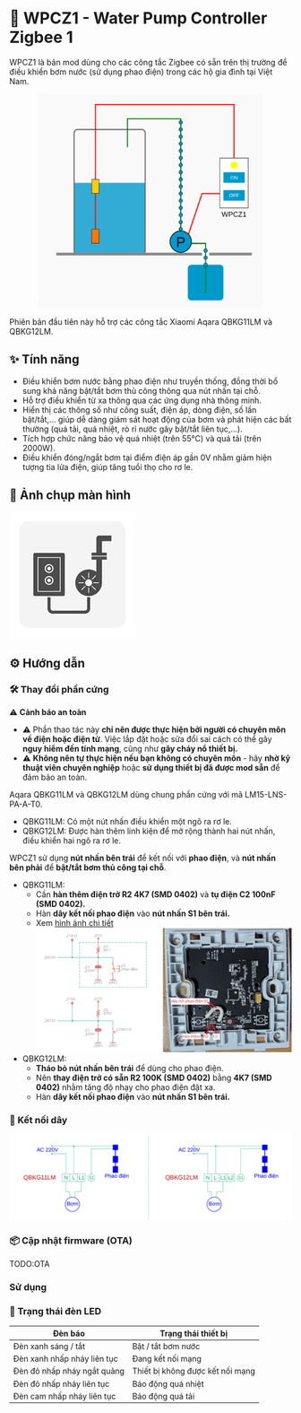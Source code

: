# 🚀 WPCZ1 - Water Pump Controller Zigbee 1
WPCZ1 là bản mod dùng cho các công tắc Zigbee có sẵn trên thị trường để điều khiển bơm nước (sử dụng phao điện) trong các hộ gia đình tại Việt Nam.

<div align="center">
  <img src="./images/wpcz1.svg" alt="wpcz1" width="400"/>
</div>

Phiên bản đầu tiên này hỗ trợ các công tắc Xiaomi Aqara QBKG11LM và QBKG12LM.

## ✨ Tính năng
- Điều khiển bơm nước bằng phao điện như truyền thống, đồng thời bổ sung khả năng bật/tắt bơm thủ công thông qua nút nhấn tại chỗ.
- Hỗ trợ điều khiển từ xa thông qua các ứng dụng nhà thông minh.
- Hiển thị các thông số như công suất, điện áp, dòng điện, số lần bật/tắt,... giúp dễ dàng giám sát hoạt động của bơm và phát hiện các bất thường (quá tải, quá nhiệt, rò rỉ nước gây bật/tắt liên tục,...).
- Tích hợp chức năng bảo vệ quá nhiệt (trên 55°C) và quá tải (trên 2000W).
- Điều khiển đóng/ngắt bơm tại điểm điện áp gần 0V nhằm giảm hiện tượng tia lửa điện, giúp tăng tuổi thọ cho rơ le.

## 📸 Ảnh chụp màn hình
![Screenshot](./images/screenshot1.png)

## ⚙️ Hướng dẫn
### 🛠 Thay đổi phần cứng
⚠️ **Cảnh báo an toàn**
- ⚠️ Phần thao tác này **chỉ nên được thực hiện bởi người có chuyên môn về điện hoặc điện tử**. Việc lắp đặt hoặc sửa đổi sai cách có thể gây **nguy hiểm đến tính mạng**, cũng như **gây cháy nổ thiết bị.**
- ⚠️ **Không nên tự thực hiện nếu bạn không có chuyên môn** - hãy **nhờ kỹ thuật viên chuyên nghiệp** hoặc **sử dụng thiết bị đã được mod sẵn** để đảm bảo an toàn.

Aqara QBKG11LM và QBKG12LM dùng chung phần cứng với mã LM15-LNS-PA-A-T0.
- QBKG11LM: Có một nút nhấn điều khiển một ngõ ra rơ le.
- QBKG12LM: Được hàn thêm linh kiện để mở rộng thành hai nút nhấn, điều khiển hai ngõ ra rơ le.

WPCZ1 sử dụng **nút nhấn bên trái** để kết nối với **phao điện**, và **nút nhấn bên phải** để **bật/tắt bơm thủ công tại chỗ**.
- QBKG11LM:
  - Cần **hàn thêm điện trở R2 4K7 (SMD 0402)** và **tụ điện C2 100nF (SMD 0402).**
  - Hàn **dây kết nối phao điện** vào **nút nhấn S1 bên trái.**
  - Xem [hình ảnh chi tiết](./QBKG11LM_modify.md)
  ![QBKG11LM](./images/QBKG11LM_modify.png)
- QBKG12LM:
  - **Tháo bỏ nút nhấn bên trái** để dùng cho phao điện.
  - Nên **thay điện trở có sẵn R2 100K (SMD 0402)** bằng **4K7 (SMD 0402)** nhằm tăng độ nhạy cho phao điện đặt xa.
  - Hàn **dây kết nối phao điện** vào **nút nhấn S1 bên trái.**

### 🔌 Kết nối dây
![Wiring Connection](./images/Wiring-connection.png)

### 📦 Cập nhật firmware (OTA)
TODO:OTA

###  Sử dụng

### 🚨 Trạng thái đèn LED
| Đèn báo                      | Trạng thái thiết bị                   |
|------------------------------|---------------------------------------|
| Đèn xanh sáng / tắt          | Bật / tắt bơm nước                    |
| Đèn xanh nhấp nháy liên tục  | Đang kết nối mạng                     |
| Đèn đỏ nhấp nháy ngắt quãng  | Thiết bị không được kết nối mạng      |
| Đèn đỏ nhấp nháy liên tục    | Báo động quá nhiệt                    |
| Đèn cam nhấp nháy liên tục   | Báo động quá tải                      |
